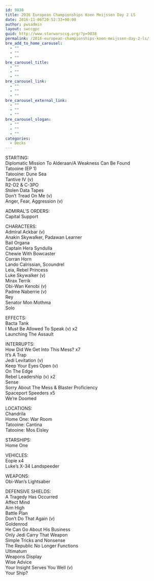 ```yaml
---
id: 9838
title: 2016 European Championships Koen Meijssen Day 2 LS
date: 2016-11-06T20:52:33+00:00
author: pwsadmin
layout: swccgpc
guid: http://www.starwarsccg.org/?p=9838
permalink: /2016-european-championships-koen-meijssen-day-2-ls/
bre_add_to_home_carousel:
  - ""
  - ""
  - ""
bre_carousel_title:
  - ""
  - ""
  - ""
bre_carousel_link:
  - ""
  - ""
  - ""
bre_carousel_external_link:
  - ""
  - ""
  - ""
bre_carousel_slogan:
  - ""
  - ""
  - ""
categories:
  - Decks
---
```

STARTING:  
Diplomatic Mission To Alderaan/A Weakness Can Be Found  
Tatooine (EP 1)  
Tatooine: Dune Sea  
Tantive IV (v)  
R2-D2 & C-3PO  
Stolen Data Tapes  
Don&#8217;t Tread On Me (v)  
Anger, Fear, Aggression (v)

ADMIRAL&#8217;S ORDERS:  
Capital Support

CHARACTERS:  
Admiral Ackbar (v)  
Anakin Skywalker, Padawan Learner  
Bail Organa  
Captain Hera Syndulla  
Chewie With Bowcaster  
Corran Horn  
Lando Calrissian, Scoundrel  
Leia, Rebel Princess  
Luke Skywalker (v)  
Mirax Terrik  
Obi-Wan Kenobi (v)  
Padme Naberrie (v)  
Rey  
Senator Mon Mothma  
Solo

EFFECTS:  
Bacta Tank  
I Must Be Allowed To Speak (v) x2  
Launching The Assault

INTERRUPTS:  
How Did We Get Into This Mess? x7  
It&#8217;s A Trap  
Jedi Levitation (v)  
Keep Your Eyes Open (v)  
On The Edge  
Rebel Leadership (v) x2  
Sense  
Sorry About The Mess & Blaster Proficiency  
Spaceport Speeders x5  
We&#8217;re Doomed

LOCATIONS:  
Chandrila  
Home One: War Room  
Tatooine: Cantina  
Tatooine: Mos Eisley 

STARSHIPS:  
Home One

VEHICLES:  
Eopie x4  
Luke&#8217;s X-34 Landspeeder

WEAPONS:  
Obi-Wan&#8217;s Lightsaber

DEFENSIVE SHIELDS:  
A Tragedy Has Occurred  
Affect Mind  
Aim High  
Battle Plan  
Don&#8217;t Do That Again (v)  
Goldenrod  
He Can Go About His Business  
Only Jedi Carry That Weapon  
Simple Tricks and Nonsense  
The Republic No Longer Functions  
Ultimatum  
Weapons Display  
Wise Advice  
Your Insight Serves You Well (v)  
Your Ship?